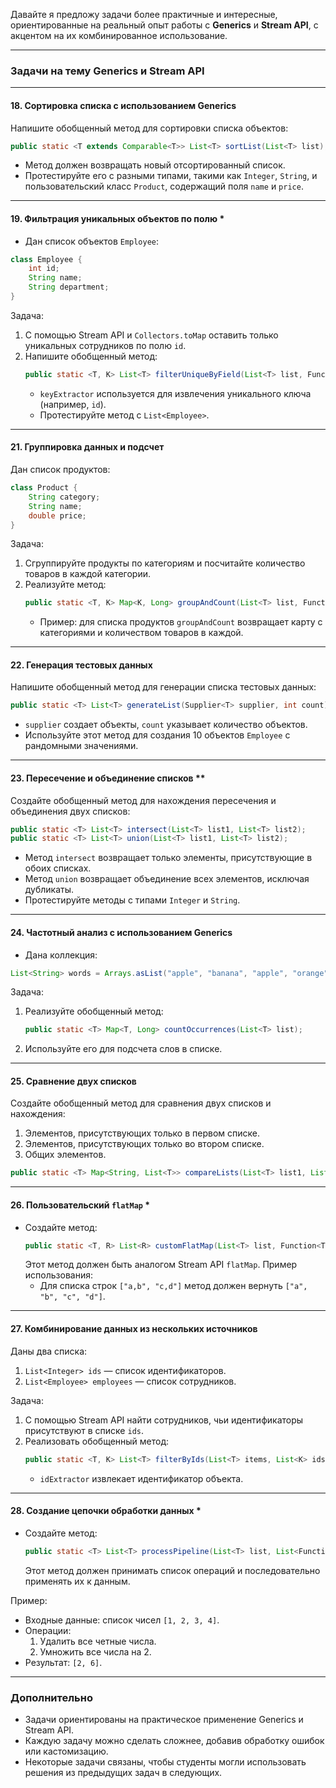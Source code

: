 Давайте я предложу задачи более практичные и интересные, ориентированные на реальный опыт работы с **Generics** и **Stream API**, с акцентом на их комбинированное использование.

---

### Задачи на тему **Generics** и **Stream API**

---

#### **18. Сортировка списка с использованием Generics**

Напишите обобщенный метод для сортировки списка объектов:
```java
public static <T extends Comparable<T>> List<T> sortList(List<T> list);
```
- Метод должен возвращать новый отсортированный список.
- Протестируйте его с разными типами, такими как `Integer`, `String`, и пользовательский класс `Product`, содержащий поля `name` и `price`.

---

#### **19. Фильтрация уникальных объектов по полю** *

- Дан список объектов `Employee`:
```java
class Employee {
    int id;
    String name;
    String department;
}
```
Задача:
1. С помощью Stream API и `Collectors.toMap` оставить только уникальных сотрудников по полю `id`.
2. Напишите обобщенный метод:
   ```java
   public static <T, K> List<T> filterUniqueByField(List<T> list, Function<T, K> keyExtractor);
   ```
    - `keyExtractor` используется для извлечения уникального ключа (например, `id`).
    - Протестируйте метод с `List<Employee>`.

---

#### **21. Группировка данных и подсчет**

Дан список продуктов:
```java
class Product {
    String category;
    String name;
    double price;
}
```
Задача:
1. Сгруппируйте продукты по категориям и посчитайте количество товаров в каждой категории.
2. Реализуйте метод:
   ```java
   public static <T, K> Map<K, Long> groupAndCount(List<T> list, Function<T, K> classifier);
   ```
    - Пример: для списка продуктов `groupAndCount` возвращает карту с категориями и количеством товаров в каждой.

---

#### **22. Генерация тестовых данных**

Напишите обобщенный метод для генерации списка тестовых данных:
```java
public static <T> List<T> generateList(Supplier<T> supplier, int count);
```
- `supplier` создает объекты, `count` указывает количество объектов.
- Используйте этот метод для создания 10 объектов `Employee` с рандомными значениями.

---

#### **23. Пересечение и объединение списков** **

Создайте обобщенный метод для нахождения пересечения и объединения двух списков:
```java
public static <T> List<T> intersect(List<T> list1, List<T> list2);
public static <T> List<T> union(List<T> list1, List<T> list2);
```
- Метод `intersect` возвращает только элементы, присутствующие в обоих списках.
- Метод `union` возвращает объединение всех элементов, исключая дубликаты.
- Протестируйте методы с типами `Integer` и `String`.

---

#### **24. Частотный анализ с использованием Generics**

- Дана коллекция:
```java
List<String> words = Arrays.asList("apple", "banana", "apple", "orange", "banana", "apple");
```
Задача:
1. Реализуйте обобщенный метод:
   ```java
   public static <T> Map<T, Long> countOccurrences(List<T> list);
   ```
2. Используйте его для подсчета слов в списке.

---

#### **25. Сравнение двух списков**

Создайте обобщенный метод для сравнения двух списков и нахождения:
1. Элементов, присутствующих только в первом списке.
2. Элементов, присутствующих только во втором списке.
3. Общих элементов.

```java
public static <T> Map<String, List<T>> compareLists(List<T> list1, List<T> list2);
```

---

#### **26. Пользовательский `flatMap`** *

- Создайте метод:
   ```java
   public static <T, R> List<R> customFlatMap(List<T> list, Function<T, List<R>> mapper);
   ```
  Этот метод должен быть аналогом Stream API `flatMap`. Пример использования:
    - Для списка строк `["a,b", "c,d"]` метод должен вернуть `["a", "b", "c", "d"]`.

---

#### **27. Комбинирование данных из нескольких источников**

Даны два списка:
1. `List<Integer> ids` — список идентификаторов.
2. `List<Employee> employees` — список сотрудников.

Задача:
1. С помощью Stream API найти сотрудников, чьи идентификаторы присутствуют в списке `ids`.
2. Реализовать обобщенный метод:
   ```java
   public static <T, K> List<T> filterByIds(List<T> items, List<K> ids, Function<T, K> idExtractor);
   ```
    - `idExtractor` извлекает идентификатор объекта.

---

#### **28. Создание цепочки обработки данных** *

- Создайте метод:
   ```java
   public static <T> List<T> processPipeline(List<T> list, List<Function<List<T>, List<T>>> operations);
   ```
  Этот метод должен принимать список операций и последовательно применять их к данным.

Пример:
- Входные данные: список чисел `[1, 2, 3, 4]`.
- Операции:
    1. Удалить все четные числа.
    2. Умножить все числа на 2.
- Результат: `[2, 6]`.

---

### Дополнительно
- Задачи ориентированы на практическое применение Generics и Stream API.
- Каждую задачу можно сделать сложнее, добавив обработку ошибок или кастомизацию.
- Некоторые задачи связаны, чтобы студенты могли использовать решения из предыдущих задач в следующих.